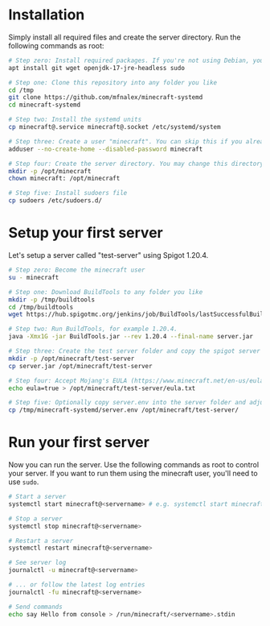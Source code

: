 # Installation

Simply install all required files and create the server directory. Run the following commands as root:

```sh
# Step zero: Install required packages. If you're not using Debian, you might have to run a different command.
apt install git wget openjdk-17-jre-headless sudo

# Step one: Clone this repository into any folder you like
cd /tmp
git clone https://github.com/mfnalex/minecraft-systemd
cd minecraft-systemd

# Step two: Install the systemd units
cp minecraft@.service minecraft@.socket /etc/systemd/system

# Step three: Create a user "minecraft". You can skip this if you already have a minecraft user
adduser --no-create-home --disabled-password minecraft

# Step four: Create the server directory. You may change this directory to something else, but then you'll also have to adjust /etc/systemd/system/minecraft@.service
mkdir -p /opt/minecraft
chown minecraft: /opt/minecraft

# Step five: Install sudoers file
cp sudoers /etc/sudoers.d/
```

# Setup your first server

Let's setup a server called "test-server" using Spigot 1.20.4.

```sh
# Step zero: Become the minecraft user
su - minecraft

# Step one: Download BuildTools to any folder you like
mkdir -p /tmp/buildtools
cd /tmp/buildtools
wget https://hub.spigotmc.org/jenkins/job/BuildTools/lastSuccessfulBuild/artifact/target/BuildTools.jar

# Step two: Run BuildTools, for example 1.20.4.
java -Xmx1G -jar BuildTools.jar --rev 1.20.4 --final-name server.jar

# Step three: Create the test server folder and copy the spigot server .jar
mkdir -p /opt/minecraft/test-server
cp server.jar /opt/minecraft/test-server

# Step four: Accept Mojang's EULA (https://www.minecraft.net/en-us/eula)
echo eula=true > /opt/minecraft/test-server/eula.txt

# Step five: Optionally copy server.env into the server folder and adjust it
cp /tmp/minecraft-systemd/server.env /opt/minecraft/test-server/
```

# Run your first server
Now you can run the server. Use the following commands as root to control your server. If you want to run them using the minecraft user, you'll need to use `sudo`.

```sh
# Start a server
systemctl start minecraft@<servername> # e.g. systemctl start minecraft@test-server

# Stop a server
systemctl stop minecraft@<servername>

# Restart a server
systemctl restart minecraft@<servername>

# See server log
journalctl -u minecraft@<servername>

# ... or follow the latest log entries
journalctl -fu minecraft@<servername>

# Send commands
echo say Hello from console > /run/minecraft/<servername>.stdin
```

